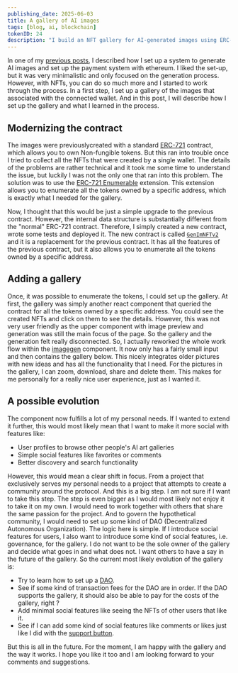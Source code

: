 ```yaml
---
publishing_date: 2025-06-03
title: A gallery of AI images
tags: [blog, ai, blockchain]
tokenID: 24
description: "I build an NFT gallery for AI-generated images using ERC-721 Enumerable contracts. Learn how to upgrade smart contracts and create integrated user experiences for collectibles."
---
```


In one of my [previous posts](9), I described how I set up a system to generate AI images and set up the payment system with ethereum. I liked the set-up, but it was very minimalistic and only focused on the generation process. However, with NFTs, you can do so much more and I started to work through the process. In a first step, I set up a gallery of the images that associated with the connected wallet. And in this post, I will describe how I set up the gallery and what I learned in the process.

## Modernizing the contract

The images were previouslycreated with a standard [ERC-721](https://docs.openzeppelin.com/contracts/5.x/erc721) contract, which allows you to own Non-fungible tokens. But this ran into trouble once I tried to collect all the NFTs that were created by a single wallet. The details of the problems are rather technical and it took me some time to understand the issue, but luckily I was not the only one that ran into this problem. The solution was to use the [ERC-721 Enumerable](https://docs.openzeppelin.com/contracts/5.x/api/token/erc721#ERC721Enumerable) extension. This extension allows you to enumerate all the tokens owned by a specific address, which is exactly what I needed for the gallery.

Now, I thought that this would be just a simple upgrade to the previous contract. However, the internal data structure is substantially different from the "normal" ERC-721 contract. Therefore, I simply created a new contract, wrote some tests and deployed it. The new contract is called [`GenImNFTv2`](https://optimistic.etherscan.io/address/0x80f95d330417a4acEfEA415FE9eE28db7A0A1Cdb#code) and it is a replacement for the previous contract. It has all the features of the previous contract, but it also allows you to enumerate all the tokens owned by a specific address.

## Adding a gallery

Once, it was possible to enumerate the tokens, I could set up the gallery. At first, the gallery was simply another react component that queried the contract for all the tokens owned by a specific address. You could see the created NFTs and click on them to see the details. However, this was not very user friendly as the upper component with image preview and generation was still the main focus of the page. So the gallery and the generation felt really disconnected. So, I actually reworked the whole work flow within the [imagegen](../imagegen) component. It now only has a fairly small input and then contains the gallery below. This nicely integrates older pictures with new ideas and has all the functionality that I need. For the pictures in the gallery, I can zoom, download, share and delete them. This makes for me personally for a really nice user experience, just as I wanted it.

## A possible evolution

The component now fulfills a lot of my personal needs. If I wanted to extend it further, this would most likely mean that I want to make it more social with features like:

- User profiles to browse other people's AI art galleries
- Simple social features like favorites or comments
- Better discovery and search functionality

However, this would mean a clear shift in focus. From a project that exclusively serves my personal needs to a project that attempts to create a community around the protocol. And this is a big step. I am not sure if I want to take this step. The step is even bigger as I would most likely not enjoy it to take it on my own. I would need to work together with others that share the same passion for the project. And to govern the hypothetical community, I would need to set up some kind of DAO (Decentralized Autonomous Organization). The logic here is simple. If I introduce social features for users, I also want to introduce some kind of social features, i.e. governance, for the gallery. I do not want to be the sole owner of the gallery and decide what goes in and what does not. I want others to have a say in the future of the gallery. So the current most likely evolution of the gallery is:

- Try to learn how to set up a [DAO](https://docs.openzeppelin.com/contracts/5.x/governance).
- See if some kind of transaction fees for the DAO are in order. If the DAO supports the gallery, it should also be able to pay for the costs of the gallery, right ?
- Add minimal social features like seeing the NFTs of other users that like it.
- See if I can add some kind of social features like comments or likes just like I did with the [support button](7).

But this is all in the future. For the moment, I am happy with the gallery and the way it works. I hope you like it too and I am looking forward to your comments and suggestions.
